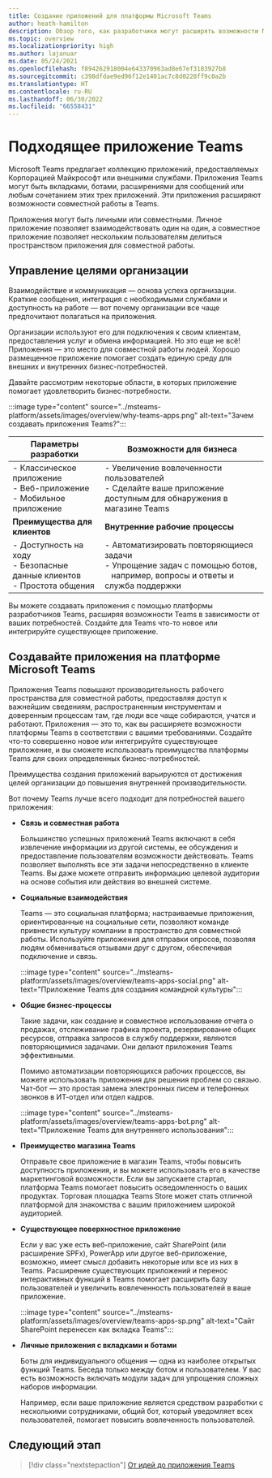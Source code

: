 ```yaml
---
title: Создание приложений для платформы Microsoft Teams
author: heath-hamilton
description: Обзор того, как разработчики могут расширять возможности Microsoft Teams с помощью собственных приложений.
ms.topic: overview
ms.localizationpriority: high
ms.author: lajanuar
ms.date: 05/24/2021
ms.openlocfilehash: f894262918004e643370963ad8e67ef3183927b8
ms.sourcegitcommit: c398dfdae9ed96f12e1401ac7c8d0228ff9c0a2b
ms.translationtype: HT
ms.contentlocale: ru-RU
ms.lasthandoff: 06/30/2022
ms.locfileid: "66558431"
---
```

# <a name="teams-app-that-fits"></a>Подходящее приложение Teams

Microsoft Teams предлагает коллекцию приложений, предоставляемых Корпорацией Майкрософт или внешними службами. Приложения Teams могут быть вкладками, ботами, расширениями для сообщений или любым сочетанием этих трех приложений. Эти приложения расширяют возможности совместной работы в Teams.

Приложения могут быть личными или совместными. Личное приложение позволяет взаимодействовать один на один, а совместное приложение позволяет нескольким пользователям делиться пространством приложения для совместной работы.

## <a name="driving-organizational-goals"></a>Управление целями организации

Взаимодействие и коммуникация — основа успеха организации. Краткие сообщения, интеграция с необходимыми службами и доступность на работе — вот почему организации все чаще предпочитают полагаться на приложения.

Организации используют его для подключения к своим клиентам, предоставления услуг и обмена информацией. Но это еще не всё! Приложения — это место для совместной работы людей. Хорошо размещенное приложение помогает создать единую среду для внешних и внутренних бизнес-потребностей.

Давайте рассмотрим некоторые области, в которых приложение помогает удовлетворить бизнес-потребности.

:::image type="content" source="../msteams-platform/assets/images/overview/why-teams-apps.png" alt-text="Зачем создавать приложения Teams?":::

| **Параметры разработки** | **Возможности для бизнеса** |
| --- | --- |
| - Классическое приложение <br> - Веб-приложение <br> - Мобильное приложение | - Увеличение вовлеченности пользователей <br> - Сделайте ваше приложение доступным для обнаружения в магазине Teams |
| **Преимущества для клиентов** | **Внутренние рабочие процессы** |
| - Доступность на ходу <br> - Безопасные данные клиентов <br> - Простота общения | - Автоматизировать повторяющиеся задачи <br> - Упрощение задач с помощью ботов, <br> &nbsp;&nbsp; например, вопросы и ответы и служба поддержки |

Вы можете создавать приложения с помощью платформы разработчиков Teams, расширяя возможности Teams в зависимости от ваших потребностей. Создайте для Teams что-то новое или интегрируйте существующее приложение.

## <a name="build-apps-with-microsoft-teams-platform"></a>Создавайте приложения на платформе Microsoft Teams

Приложения Teams повышают производительность рабочего пространства для совместной работы, предоставляя доступ к важнейшим сведениям, распространенным инструментам и доверенным процессам там, где люди все чаще собираются, учатся и работают. Приложения — это то, как вы расширяете возможности платформы Teams в соответствии с вашими требованиями. Создайте что-то совершенно новое или интегрируйте существующее приложение, и вы сможете использовать преимущества платформы Teams для своих определенных бизнес-потребностей.

Преимущества создания приложений варьируются от достижения целей организации до повышения внутренней производительности.

Вот почему Teams лучше всего подходит для потребностей вашего приложения:

- **Связь и совместная работа**

    Большинство успешных приложений Teams включают в себя извлечение информации из другой системы, ее обсуждения и предоставление пользователям возможности действовать. Teams позволяет выполнять все эти задачи непосредственно в клиенте Teams. Вы даже можете отправить информацию целевой аудитории на основе события или действия во внешней системе.

- **Социальные взаимодействия**

    Teams — это социальная платформа; настраиваемые приложения, ориентированные на социальные сети, позволяют команде привнести культуру компании в пространство для совместной работы. Используйте приложения для отправки опросов, позволяя людям обмениваться отзывами друг с другом, обеспечивая подключение и связь.

    :::image type="content" source="../msteams-platform/assets/images/overview/teams-apps-social.png" alt-text="Приложение Teams для создания командной культуры":::

- **Общие бизнес-процессы**

    Такие задачи, как создание и совместное использование отчета о продажах, отслеживание графика проекта, резервирование общих ресурсов, отправка запросов в службу поддержки, являются повторяющимися задачами. Они делают приложения Teams эффективными.

    Помимо автоматизации повторяющихся рабочих процессов, вы можете использовать приложения для решения проблем со связью. Чат-бот — это простая замена электронных писем и телефонных звонков в ИТ-отдел или отдел кадров.

    :::image type="content" source="../msteams-platform/assets/images/overview/teams-apps-bot.png" alt-text="Приложение Teams для внутреннего использования":::

- **Преимущество магазина Teams**

    Отправьте свое приложение в магазин Teams, чтобы повысить доступность приложения, и вы можете использовать его в качестве маркетинговой возможности. Если вы запускаете стартап, платформа Teams помогает повысить осведомленность о ваших продуктах. Торговая площадка Teams Store может стать отличной платформой для знакомства с вашим приложением широкой аудиторией.

- **Существующее поверхностное приложение**

    Если у вас уже есть веб-приложение, сайт SharePoint (или расширение SPFx), PowerApp или другое веб-приложение, возможно, имеет смысл добавить некоторые или все из них в Teams. Расширение существующих приложений и перенос интерактивных функций в Teams помогает расширить базу пользователей и увеличить вовлеченность пользователей в ваше приложение.

    :::image type="content" source="../msteams-platform/assets/images/overview/teams-apps-sp.png" alt-text="Сайт SharePoint перенесен как вкладка Teams":::

- **Личные приложения с вкладками и ботами**

    Боты для индивидуального общения — одна из наиболее открытых функций Teams. Беседа только между ботом и пользователем. У вас есть возможность включать модули задач для упрощения сложных наборов информации.

    Например, если ваше приложение является средством разработки с несколькими сотрудниками, общий бот, который уведомляет всех пользователей, помогает повысить вовлеченность пользователей.

## <a name="next-step"></a>Следующий этап

> [!div class="nextstepaction"]
> [От идей до приложения Teams](overview-story.md)
